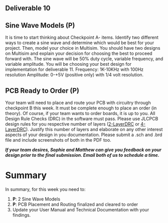 ## Deliverable 10

## Sine Wave Models (P)
It is time to start thinking about Checkpoint A- items. Identify two different ways to create a sine wave and determine which would be best for your project. Then, model your choice in Multisim. You should have two designs on Multisim and explain your decision for choosing the best to proceed forward with. The sine wave will be 50% duty cycle, variable frequency, and variable amplitude.  You will be choosing your best design for implementation for deliverable 11.
Frequency: 1K-10KHz with 100Hz resolution
Amplitude: 0-+5V (positive only) with 1/4 volt resolution.

## PCB Ready to Order (P)
Your team will need to place and route your PCB with circuitry through checkpoint B this week. It must be complete enough to place an order (in theory). Of course, if your team wants to order boards, it is up to you. 
All Design Rule Checks (DRC) in the software must pass. Please use JLCPCB design rules for you respective number of layers ([2-LayerDRC](https://github.com/Herring-UGAECSE-2920-S23/Deliverables_S2023/blob/main/Resources/jlcpcb2layer.dru) or [4-LayerDRC](https://github.com/Herring-UGAECSE-2920-S23/Deliverables_S2023/blob/main/Resources/jlcpcb4layer.dru)). Justify this number of layers and elaborate on any other interest aspects of your design in you documentation. Please submit a .sch and .brd file and include screenshots of both in the PDF too.

***If your team desires, Sophie and Matthew can give you feedback on your design prior to the final submission. Email both of us to schedule a time.***

# Summary

In summary, for this week you need to:

1. **P**: 2 Sine Wave Models
2. **P**: PCB Placement and Routing finalized and cleared to order
3. Update your User Manual and Technical Documentation with your findings.
